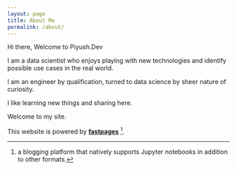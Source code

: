 ```yaml
---
layout: page
title: About Me
permalink: /about/
---
```


Hi there, Welcome to Piyush.Dev 

I am a data scientist who enjoys playing with new technologies and identify possible use cases in the real world.

I am an engineer by qualification, turned to data science by sheer nature of curiosity.

I like learning new things and sharing here.

Welcome to my site. 


This website is powered by **[fastpages](https://github.com/fastai/fastpages)** [^1].



[^1]:a blogging platform that natively supports Jupyter notebooks in addition to other formats.

